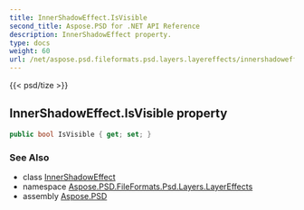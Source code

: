 ```yaml
---
title: InnerShadowEffect.IsVisible
second_title: Aspose.PSD for .NET API Reference
description: InnerShadowEffect property. 
type: docs
weight: 60
url: /net/aspose.psd.fileformats.psd.layers.layereffects/innershadoweffect/isvisible/
---
```

{{< psd/tize >}}
## InnerShadowEffect.IsVisible property

```csharp
public bool IsVisible { get; set; }
```

### See Also

* class [InnerShadowEffect](../)
* namespace [Aspose.PSD.FileFormats.Psd.Layers.LayerEffects](../../innershadoweffect/)
* assembly [Aspose.PSD](../../../)


